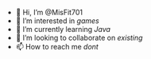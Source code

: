 - 👋 Hi, I’m @MisFit701
- 👀 I’m interested in _games_
- 🌱 I’m currently learning _Java_
- 💞️ I’m looking to collaborate on _existing_
- 📫 How to reach me _dont_

<!---
MisFit701/MisFit701 is a ✨ special ✨ repository because its `README.md` (this file) appears on your GitHub profile.
You can click the Preview link to take a look at your changes.
--->
